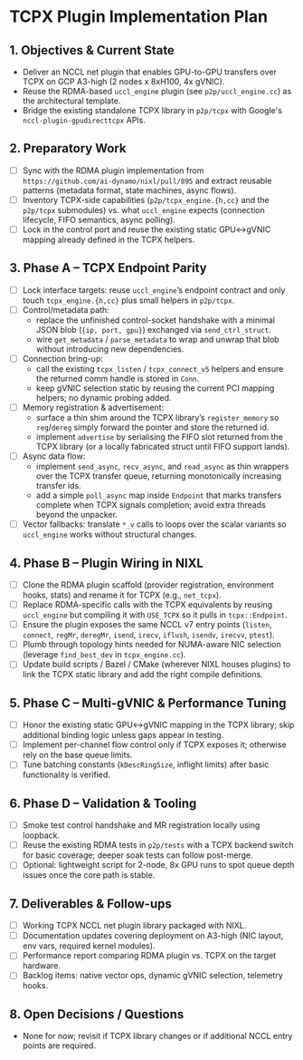 # TCPX Plugin Implementation Plan

## 1. Objectives & Current State
- Deliver an NCCL net plugin that enables GPU-to-GPU transfers over TCPX on GCP A3-high (2 nodes x 8xH100, 4x gVNIC).
- Reuse the RDMA-based `uccl_engine` plugin (see `p2p/uccl_engine.cc`) as the architectural template.
- Bridge the existing standalone TCPX library in `p2p/tcpx` with Google's `nccl-plugin-gpudirecttcpx` APIs.

## 2. Preparatory Work
- [ ] Sync with the RDMA plugin implementation from `https://github.com/ai-dynamo/nixl/pull/895` and extract reusable patterns (metadata format, state machines, async flows).
- [ ] Inventory TCPX-side capabilities (`p2p/tcpx_engine.{h,cc}` and the `p2p/tcpx` submodules) vs. what `uccl_engine` expects (connection lifecycle, FIFO semantics, async polling).
- [ ] Lock in the control port and reuse the existing static GPU↔gVNIC mapping already defined in the TCPX helpers.

## 3. Phase A – TCPX Endpoint Parity
- [ ] Lock interface targets: reuse `uccl_engine`’s endpoint contract and only touch `tcpx_engine.{h,cc}` plus small helpers in `p2p/tcpx`.
- [ ] Control/metadata path:
  - replace the unfinished control-socket handshake with a minimal JSON blob (`{ip, port, gpu}`) exchanged via `send_ctrl_struct`.
  - wire `get_metadata` / `parse_metadata` to wrap and unwrap that blob without introducing new dependencies.
- [ ] Connection bring-up:
  - call the existing `tcpx_listen` / `tcpx_connect_v5` helpers and ensure the returned comm handle is stored in `Conn`.
  - keep gVNIC selection static by reusing the current PCI mapping helpers; no dynamic probing added.
- [ ] Memory registration & advertisement:
  - surface a thin shim around the TCPX library’s `register_memory` so `reg`/`dereg` simply forward the pointer and store the returned id.
  - implement `advertise` by serialising the FIFO slot returned from the TCPX library (or a locally fabricated struct until FIFO support lands).
- [ ] Async data flow:
  - implement `send_async`, `recv_async`, and `read_async` as thin wrappers over the TCPX transfer queue, returning monotonically increasing transfer ids.
  - add a simple `poll_async` map inside `Endpoint` that marks transfers complete when TCPX signals completion; avoid extra threads beyond the unpacker.
- [ ] Vector fallbacks: translate `*_v` calls to loops over the scalar variants so `uccl_engine` works without structural changes.

## 4. Phase B – Plugin Wiring in NIXL
- [ ] Clone the RDMA plugin scaffold (provider registration, environment hooks, stats) and rename it for TCPX (e.g., `net_tcpx`).
- [ ] Replace RDMA-specific calls with the TCPX equivalents by reusing `uccl_engine` but compiling it with `USE_TCPX` so it pulls in `tcpx::Endpoint`.
- [ ] Ensure the plugin exposes the same NCCL v7 entry points (`listen`, `connect`, `regMr`, `deregMr`, `isend`, `irecv`, `iflush`, `isendv`, `irecvv`, `ptest`).
- [ ] Plumb through topology hints needed for NUMA-aware NIC selection (leverage `find_best_dev` in `tcpx_engine.cc`).
- [ ] Update build scripts / Bazel / CMake (wherever NIXL houses plugins) to link the TCPX static library and add the right compile definitions.

## 5. Phase C – Multi-gVNIC & Performance Tuning
- [ ] Honor the existing static GPU↔gVNIC mapping in the TCPX library; skip additional binding logic unless gaps appear in testing.
- [ ] Implement per-channel flow control only if TCPX exposes it; otherwise rely on the base queue limits.
- [ ] Tune batching constants (`kDescRingSize`, inflight limits) after basic functionality is verified.

## 6. Phase D – Validation & Tooling
- [ ] Smoke test control handshake and MR registration locally using loopback.
- [ ] Reuse the existing RDMA tests in `p2p/tests` with a TCPX backend switch for basic coverage; deeper soak tests can follow post-merge.
- [ ] Optional: lightweight script for 2-node, 8x GPU runs to spot queue depth issues once the core path is stable.

## 7. Deliverables & Follow-ups
- [ ] Working TCPX NCCL net plugin library packaged with NIXL.
- [ ] Documentation updates covering deployment on A3-high (NIC layout, env vars, required kernel modules).
- [ ] Performance report comparing RDMA plugin vs. TCPX on the target hardware.
- [ ] Backlog items: native vector ops, dynamic gVNIC selection, telemetry hooks.

## 8. Open Decisions / Questions
- None for now; revisit if TCPX library changes or if additional NCCL entry points are required.
